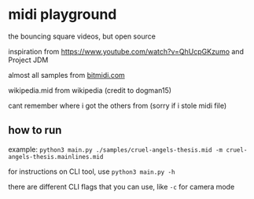 # midi playground

the bouncing square videos, but open source

inspiration from https://www.youtube.com/watch?v=QhUcpGKzumo and Project JDM

almost all samples from [bitmidi.com](https://bitmidi.com/)

wikipedia.mid from wikipedia (credit to dogman15)

cant remember where i got the others from (sorry if i stole midi file)

## how to run

example: `python3 main.py ./samples/cruel-angels-thesis.mid -m cruel-angels-thesis.mainlines.mid`

for instructions on CLI tool, use `python3 main.py -h`

there are different CLI flags that you can use, like `-c` for camera mode
